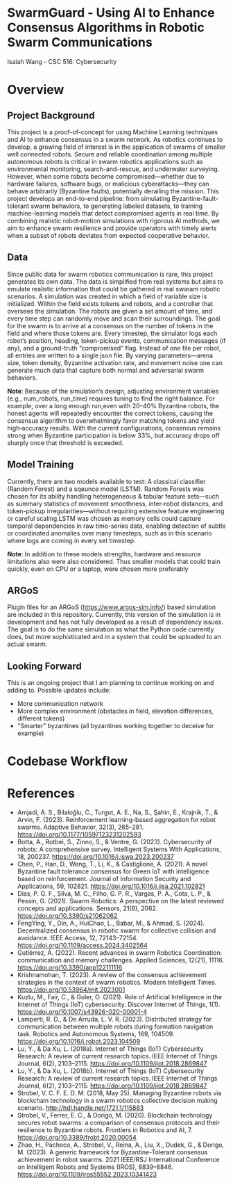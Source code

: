 # SwarmGuard - Using AI to Enhance Consensus Algorithms in Robotic Swarm Communications
Isaiah Wang - CSC 516: Cybersecurity

# Overview
  ## Project Background
This project is a proof-of-concept for using Machine Learning techniques and AI to enhance consensus in a swarm network. As robotics continues to develop, a growing field of interest is in the application of swarms of smaller well connected robots. Secure and reliable coordination among multiple autonomous robots is critical in swarm robotics applications such as environmental monitoring, search-and-rescue, and underwater surveying. However, when some robots become compromised—whether due to hardware failures, software bugs, or malicious cyberattacks—they can behave arbitrarily (Byzantine faults), potentially derailing the mission. This project develops an end-to-end pipeline: from simulating Byzantine-fault-tolerant swarm behaviors, to generating labeled datasets, to training machine-learning models that detect compromised agents in real time. By combining realistic robot-motion simulations with rigorous AI methods, we aim to enhance swarm resilience and provide operators with timely alerts when a subset of robots deviates from expected cooperative behavior.

  ## Data
Since public data for swarm robotics communication is rare, this project generates its own data. The data is simplified from real systems but aims to emulate realistic information that could be gathered in real swaram robotic scenarios. A simulation was created in which a field of variable size is initialized. Within the field exists tokens and robots, and a controller that oversees the simulation. The robots are given a set amount of time, and every time step can randomly move and scan their surroundings. The goal for the swarm is to arrive at a consensus on the number of tokens in the field and where those tokens are. Every timestep, the simulator logs each robot’s position, heading, token-pickup events, communication messages (if any), and a ground-truth “compromised” flag. Instead of one file per robot, all entries are written to a single json file. By varying parameters—arena size, token density, Byzantine activation rate, and movement noise one can generate much data that capture both normal and adversarial swarm behaviors.

**Note**: Because of the simulation’s design, adjusting environment variables (e.g., num_robots, run_time) requires  tuning to find the right balance. For example, over a long enough run,even with 20–40% Byzantine robots, the honest agents will repeatedly encounter the correct tokens, causing the consensus algorithm to overwhelmingly favor matching tokens and yield high‐accuracy results. With the current configurations, consensus remains strong when Byzantine participation is below 33%, but accuracy drops off sharply once that threshold is exceeded.

  ## Model Training
Currently, there are two models available to test: A classical classifier (Random Forest) and a sqeunce model (LSTM). Random Forests was chosen for its ability handling heterogeneous & tabular feature sets—such as summary statistics of movement smoothness, inter-robot distances, and token-pickup irregularities—without requiring extensive feature engineering or careful scaling.LSTM was chosen as memory cells could capture temporal dependencies in raw time-series data, enabling detection of subtle or coordinated anomalies over many timesteps, such as in this scenario where logs are coming in every set timestep. 

**Note**: In addition to these models strengths, hardware and resource limitations also were also considered. Thus smaller models that could train quickly, even on CPU or a laptop, were chosen more preferably 

  ## ARGoS
Plugin files for an ARGoS (https://www.argos-sim.info/) based simulation are included in this repository. Currently, this version of the simulation is in development and has not fully developed as a result of dependency issues. The goal is to do the same simulation as what the Python code currently does, but more sophisticated and in a system that could be uploaded to an actual swarm.  

  ## Looking Forward
This is an ongoing project that I am planning to continue working on and adding to. 
Possible updates include:
- More communication network
- More complex environment (obstacles in field, elevation differences, different tokens)
- "Smarter" byzantines (all byzantines working together to deceive for example)

# Codebase Workflow


# References
- Amjadi, A. S., Bilaloğlu, C., Turgut, A. E., Na, S., Şahin, E., Krajník, T., & Arvin, F. (2023). Reinforcement learning-based aggregation for robot swarms. Adaptive Behavior, 32(3), 265–281. https://doi.org/10.1177/10597123231202593
- Botta, A., Rotbei, S., Zinno, S., & Ventre, G. (2023). Cybersecurity of robots: A comprehensive survey. Intelligent Systems With Applications, 18, 200237. https://doi.org/10.1016/j.iswa.2023.200237
- Chen, P., Han, D., Weng, T., Li, K., & Castiglione, A. (2021). A novel Byzantine fault tolerance consensus for Green IoT with intelligence based on reinforcement. Journal of Information Security and Applications, 59, 102821. https://doi.org/10.1016/j.jisa.2021.102821
- Dias, P. G. F., Silva, M. C., Filho, G. P. R., Vargas, P. A., Cota, L. P., & Pessin, G. (2021). Swarm Robotics: A perspective on the latest reviewed concepts and applications. Sensors, 21(6), 2062. https://doi.org/10.3390/s21062062
- FengYing, Y., Din, A., HuiChao, L., Babar, M., & Ahmad, S. (2024). Decentralized consensus in robotic swarm for collective collision and avoidance. IEEE Access, 12, 72143–72154. https://doi.org/10.1109/access.2024.3402564
- Gutiérrez, Á. (2022). Recent advances in swarm Robotics Coordination: communication and memory challenges. Applied Sciences, 12(21), 11116. https://doi.org/10.3390/app122111116
- Krishnamohan, T. (2023). A review of the consensus achievement strategies in the context of swarm robotics. Modern Intelligent Times. https://doi.org/10.53964/mit.2023001
- Kuzlu, M., Fair, C., & Guler, O. (2021). Role of Artificial Intelligence in the Internet of Things (IoT) cybersecurity. Discover Internet of Things, 1(1). https://doi.org/10.1007/s43926-020-00001-4
- Lamperti, R. D., & De Arruda, L. V. R. (2023). Distributed strategy for communication between multiple robots during formation navigation task. Robotics and Autonomous Systems, 169, 104509. https://doi.org/10.1016/j.robot.2023.104509
- Lu, Y., & Da Xu, L. (2018a). Internet of Things (IoT) Cybersecurity Research: A review of current research topics. IEEE Internet of Things Journal, 6(2), 2103–2115. https://doi.org/10.1109/jiot.2018.2869847
- Lu, Y., & Da Xu, L. (2018b). Internet of Things (IoT) Cybersecurity Research: A review of current research topics. IEEE Internet of Things Journal, 6(2), 2103–2115. https://doi.org/10.1109/jiot.2018.2869847
- Strobel, V. C. F. E. D. M. (2018, May 25). Managing Byzantine robots via blockchain technology in a swarm robotics collective decision making scenario. http://hdl.handle.net/1721.1/115883
- Strobel, V., Ferrer, E. C., & Dorigo, M. (2020). Blockchain technology secures robot swarms: a comparison of consensus protocols and their resilience to Byzantine robots. Frontiers in Robotics and AI, 7. https://doi.org/10.3389/frobt.2020.00054
- Zhao, H., Pacheco, A., Strobel, V., Reina, A., Liu, X., Dudek, G., & Dorigo, M. (2023). A generic framework for Byzantine-Tolerant consensus achievement in robot swarms. 2021 IEEE/RSJ International Conference on Intelligent Robots and Systems (IROS), 8839–8846. https://doi.org/10.1109/iros55552.2023.10341423
